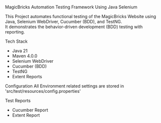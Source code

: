 MagicBricks Automation Testing Framework Using Java Selenium

This Project automates functional testing of the MagicBricks Website using Java, Selenium WebDriver, Cucumber (BDD), and TestNG.  
It demonstrates the behavior-driven development (BDD) testing with reporting.

Tech Stack

- Java 21
- Maven 4.0.0
- Selenium WebDriver
- Cucumber (BDD)
- TestNG
- Extent Reports

Configuration 
All Environment related settings are stored in 'src/test/resources/config.properties'

Test Reports 

- Cucumber Report
- Extent Report


  
